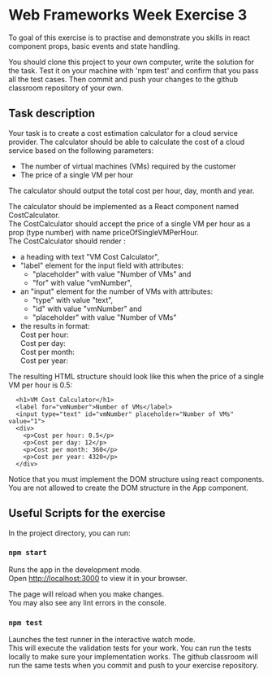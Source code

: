 # Web Frameworks Week Exercise 3

To goal of this exercise is to practise and demonstrate you skills in react component props, basic events and state handling.

You should clone this project to your own computer, write the solution for the task. Test it on your machine with 'npm test' and confirm that you pass all the test cases. Then commit and push your changes to the github classroom repository of your own.

## Task description

Your task is to create a cost estimation calculator for a cloud service provider.
The calculator should be able to calculate the cost of a cloud service based on the
following parameters:

- The number of virtual machines (VMs) required by the customer
- The price of a single VM per hour

The calculator should output the total cost per hour, day, month and year.

The calculator should be implemented as a React component named CostCalculator.\
The CostCalculator should accept the price of a single VM per hour as a prop (type number) with name priceOfSingleVMPerHour.\
The CostCalculator should render :
- a heading with text "VM Cost Calculator",
- "label" element for the input field with attributes:
    * "placeholder" with value "Number of VMs" and
    * "for" with value "vmNumber",
- an "input" element for the number of VMs with attributes:
    * "type" with value "text",
    * "id" with value "vmNumber" and
    * "placeholder" with value "Number of VMs"
- the results in format:\
Cost per hour: <cost>\
Cost per day: <cost>\
Cost per month: <cost>\
Cost per year: <cost>

The resulting HTML structure should look like this when the price of a single VM per hour is 0.5:

```
  <h1>VM Cost Calculator</h1>
  <label for="vmNumber">Number of VMs</label>
  <input type="text" id="vmNumber" placeholder="Number of VMs" value="1">
  <div>
    <p>Cost per hour: 0.5</p>
    <p>Cost per day: 12</p>
    <p>Cost per month: 360</p>
    <p>Cost per year: 4320</p>
  </div>
```

Notice that you must implement the DOM structure using react components. You are not allowed to
create the DOM structure in the App component.

## Useful Scripts for the exercise

In the project directory, you can run:

### `npm start`

Runs the app in the development mode.\
Open [http://localhost:3000](http://localhost:3000) to view it in your browser.

The page will reload when you make changes.\
You may also see any lint errors in the console.

### `npm test`

Launches the test runner in the interactive watch mode.\
This will execute the validation tests for your work. You can run the tests locally to make sure your implementation works. The github classroom will run the same tests when you commit and push to your exercise repository.
